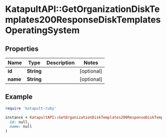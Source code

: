 # KatapultAPI::GetOrganizationDiskTemplates200ResponseDiskTemplatesOperatingSystem

## Properties

| Name | Type | Description | Notes |
| ---- | ---- | ----------- | ----- |
| **id** | **String** |  | [optional] |
| **name** | **String** |  | [optional] |

## Example

```ruby
require 'katapult-ruby'

instance = KatapultAPI::GetOrganizationDiskTemplates200ResponseDiskTemplatesOperatingSystem.new(
  id: null,
  name: null
)
```

